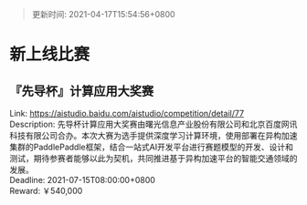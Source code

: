 > 更新时间: 2021-04-17T15:54:56+0800 

# 新上线比赛


## 『先导杯』计算应用大奖赛
Link: https://aistudio.baidu.com/aistudio/competition/detail/77  
Description: 先导杯计算应用大奖赛由曙光信息产业股份有限公司和北京百度网讯科技有限公司合办。本次大赛为选手提供深度学习计算环境，使用部署在异构加速集群的PaddlePaddle框架，结合一站式AI开发平台进行赛题模型的开发、设计和测试，期待参赛者能够以此为契机，共同推进基于异构加速平台的智能交通领域的发展。  
Deadline: 2021-07-15T08:00:00+0800  
Reward: ￥540,000  

